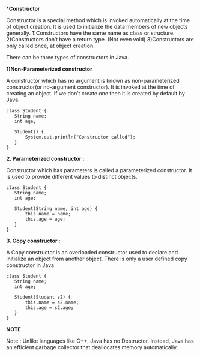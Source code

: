 ***Constructor**

Constructor is a special method which is invoked automatically at the time of object creation. It is used to initialize the data members of new objects generally. 
1)Constructors have the same name as class or structure. 
2)Constructors don’t have a return type. (Not even void)
3)Constructors are only called once, at object creation.

There can be three types of constructors in Java. 


**1)Non-Parameterized constructor**

A constructor which has no argument is known as non-parameterized constructor(or no-argument constructor). It is invoked at the time of creating an object. If we don’t create one then it is created by default by Java.

```
class Student {
   String name;
   int age;
  
   Student() {
       System.out.println("Constructor called");
   }
}
```

**2. Parameterized constructor :**

 Constructor which has parameters is called a parameterized constructor. It is used to provide 
different values to distinct objects. 

```
class Student {
   String name;
   int age;
  
   Student(String name, int age) {
       this.name = name;
       this.age = age;
   }
}
```
**3. Copy constructor :**

 A Copy constructor is an overloaded 
constructor used to declare and initialize an object from another object. There is only a user defined copy constructor in Java

```
class Student {
   String name;
   int age;
  
   Student(Student s2) {
       this.name = s2.name;
       this.age = s2.age;
   }
}
```


**NOTE**

Note : Unlike languages like C++, Java has no Destructor. Instead, Java has an efficient  garbage collector that deallocates memory automatically.



